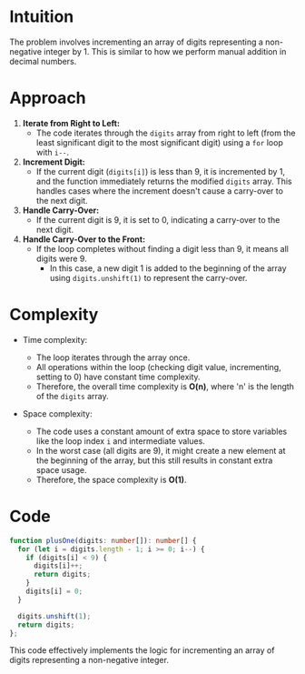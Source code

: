 # Intuition
The problem involves incrementing an array of digits representing a non-negative integer by 1. This is similar to how we perform manual addition in decimal numbers.

# Approach
1. **Iterate from Right to Left:**
    - The code iterates through the `digits` array from right to left (from the least significant digit to the most significant digit) using a `for` loop with `i--`.
2. **Increment Digit:**
    - If the current digit (`digits[i]`) is less than 9, it is incremented by 1, and the function immediately returns the modified `digits` array. This handles cases where the increment doesn't cause a carry-over to the next digit.
3. **Handle Carry-Over:**
    - If the current digit is 9, it is set to 0, indicating a carry-over to the next digit.
4. **Handle Carry-Over to the Front:**
    - If the loop completes without finding a digit less than 9, it means all digits were 9. 
        - In this case, a new digit 1 is added to the beginning of the array using `digits.unshift(1)` to represent the carry-over.

# Complexity
- Time complexity:
    - The loop iterates through the array once.
    - All operations within the loop (checking digit value, incrementing, setting to 0) have constant time complexity.
    - Therefore, the overall time complexity is **O(n)**, where 'n' is the length of the `digits` array.

- Space complexity:
    - The code uses a constant amount of extra space to store variables like the loop index `i` and intermediate values.
    - In the worst case (all digits are 9), it might create a new element at the beginning of the array, but this still results in constant extra space usage.
    - Therefore, the space complexity is **O(1)**.

# Code
```typescript
function plusOne(digits: number[]): number[] {
  for (let i = digits.length - 1; i >= 0; i--) {
    if (digits[i] < 9) {
      digits[i]++;
      return digits;
    }
    digits[i] = 0;
  }

  digits.unshift(1); 
  return digits;
};
```

This code effectively implements the logic for incrementing an array of digits representing a non-negative integer.